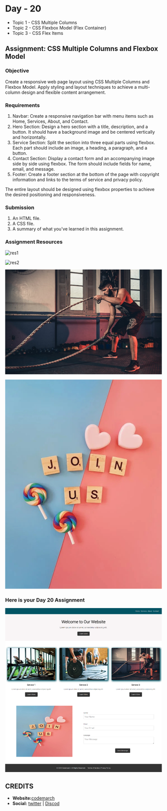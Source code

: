 # Day - 20

- Topic 1 - CSS Multiple Columns
- Topic 2 - CSS Flexbox Model (Flex Container)
- Topic 3 - CSS Flex Items

## Assignment: CSS Multiple Columns and Flexbox Model

### Objective

Create a responsive web page layout using CSS Multiple Columns and Flexbox Model. Apply styling and layout techniques to achieve a multi-column design and flexible content arrangement.

### Requirements

1. Navbar: Create a responsive navigation bar with menu items such as Home, Services, About, and Contact.
2. Hero Section: Design a hero section with a title, description, and a button. It should have a background image and be centered vertically and horizontally.
3. Service Section: Split the section into three equal parts using flexbox. Each part should include an image, a heading, a paragraph, and a button.
4. Contact Section: Display a contact form and an accompanying image side by side using flexbox. The form should include fields for name, email, and message.
5. Footer: Create a footer section at the bottom of the page with copyright information and links to the terms of service and privacy policy.

The entire layout should be designed using flexbox properties to achieve the desired positioning and responsiveness.

### Submission

1. An HTML file.
2. A CSS file.
3. A summary of what you've learned in this assignment.

### Assignment Resources

![res1](./assets/img/re1.png)

![res2](./assets/img/re2.png)

![res3](./assets/img/res3.png)

![res4](./assets/img/res4.png)

### Here is your Day 20 Assignment

![screenshot.png](./assets/img/op.png)

## CREDITS

- **Website:**[codemarch](https://codemarch.gumroad.com/)
- **Social:** [twitter](https://twitter.com/codemarch) | [Discod](https://discord.com/invite/7g9WddcyKt)
